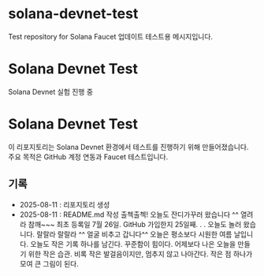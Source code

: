 # solana-devnet-test
Test repository for Solana Faucet
업데이트 테스트용 메시지입니다.
# Solana Devnet Test
Solana Devnet 실험 진행 중 
# Solana Devnet Test

이 리포지토리는 Solana Devnet 환경에서 테스트를 진행하기 위해 만들어졌습니다.  
주요 목적은 GitHub 계정 연동과 Faucet 테스트입니다.  

## 기록
- 2025-08-11 : 리포지토리 생성
- 2025-08-11 : README.md  작성
출첵출첵!
오늘도 잔디가꾸러 왔습니다 ^^
열려라 참깨~~~
최초 등록일 7월 26일. GitHub 가입한지 25일째. . .
오늘도 놀러 왔습니다.
랄랄라 랄랄라  ^^ 
얼굴 비추고 갑니다^^
오늘은 평소보다 시원한 여름 날입니다.
오늘도 작은 기록 하나를 남긴다. 꾸준함이 힘이다.
어제보다 나은 오늘을 만들기 위한 작은 습관.
비록 작은 발걸음이지만, 멈추지 않고 나아간다.
작은 점 하나가 모여 큰 그림이 된다.
